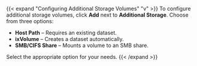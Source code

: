 &NewLine;

{{< expand "Configuring Additional Storage Volumes" "v" >}}
To configure additional storage volumes, click **Add** next to **Additional Storage**. Choose from three options:

* **Host Path** – Requires an existing dataset.
* **ixVolume** – Creates a dataset automatically.
* **SMB/CIFS Share** – Mounts a volume to an SMB share.

Select the appropriate option for your needs.
{{< /expand >}}
